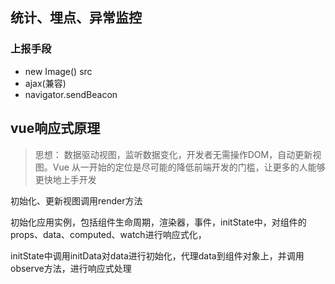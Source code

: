 ## 统计、埋点、异常监控

### 上报手段
* new Image() src
* ajax(兼容)
* navigator.sendBeacon

## vue响应式原理

> 思想： 数据驱动视图，监听数据变化，开发者无需操作DOM，自动更新视图。Vue 从一开始的定位是尽可能的降低前端开发的门槛，让更多的人能够更快地上手开发

初始化、更新视图调用render方法

初始化应用实例，包括组件生命周期，渲染器，事件，initState中，对组件的props、data、computed、watch进行响应式化，

initState中调用initData对data进行初始化，代理data到组件对象上，并调用observe方法，进行响应式处理